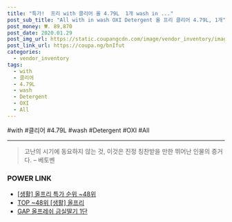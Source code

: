```yaml
--- 
title: "특가!  프리 with 클리어 올 4.79L  1개 wash in ..." 
post_sub_title: "All with in wash OXI Detergent 올 프리 클리어 4.79L, 1개" 
post_money: ₩. 89,870 
post_date: 2020.01.29 
post_img_url: https://static.coupangcdn.com/image/vendor_inventory/images/2019/11/23/15/4/a4031006-7936-4476-88cc-1ce9e6c519e9.jpg 
post_link_url: https://coupa.ng/bnIfut 
categories: 
  - vendor_inventory 
tags: 
  - with 
  - 클리어 
  - 4.79L 
  - wash 
  - Detergent 
  - OXI 
  - All 
--- 
```

  #with #클리어 #4.79L #wash #Detergent #OXI #All 
<hr> 

> 고난의 시기에 동요하지 않는 것, 이것은 진정 칭찬받을 만한 뛰어난 인물의 증거다. – 베토벤 


### POWER LINK

* <a href="https://blog.naver.com/sakai111/221788305564" target="_blank"> [생활] 올프리 특가 순위 ~48위</a>
* <a href="https://blog.naver.com/an0733/221788305558" target="_blank"> TOP ~48위 [생활] 올프리</a>
* <a href="https://blog.naver.com/sakai111/221780962390" target="_blank">GAP 올프레쉬 금실딸기 1단</a>

